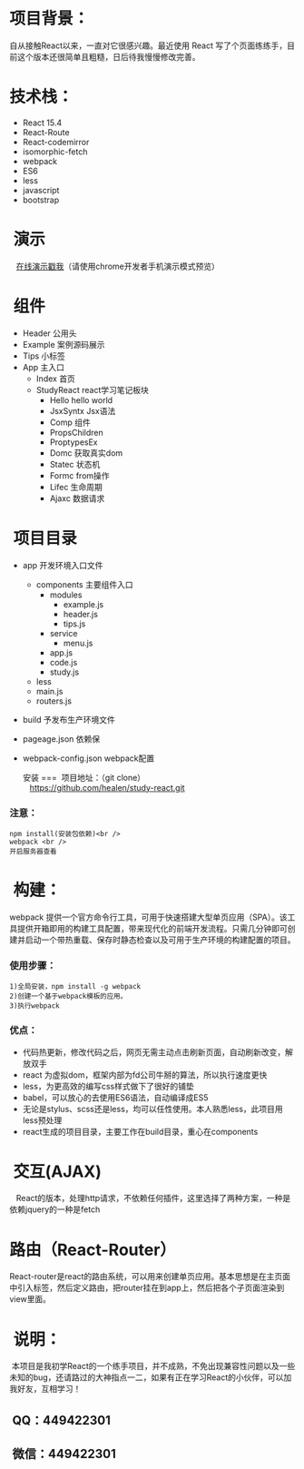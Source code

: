   项目背景：
===
  自从接触React以来，一直对它很感兴趣。最近使用 React 写了个页面练练手，目前这个版本还很简单且粗糙，日后待我慢慢修改完善。

  技术栈：
===
 * React 15.4
 * React-Route
 * React-codemirror
 * isomorphic-fetch
 * webpack
 * ES6
 * less
 * javascript
 * bootstrap

  演示
 ===
    [在线演示戳我](https://healen.github.io/healenrt "点击链接显示")（请使用chrome开发者手机演示模式预览）
  

  组件
 ===
* Header  公用头
* Example 案例源码展示
* Tips  小标签
* App   主入口
  * Index 首页
  * StudyReact  react学习笔记板块
    * Hello hello world
    * JsxSyntx  Jsx语法
    * Comp  组件
    * PropsChildren 
    * ProptypesEx 
    * Domc  获取真实dom
    * Statec  状态机
    * Formc from操作
    * Lifec 生命周期
    * Ajaxc 数据请求


  项目目录
 ===
* app  开发环境入口文件
  * components  主要组件入口
    * modules
      * example.js
      * header.js
      * tips.js
    * service
      * menu.js
    * app.js
    * code.js
    * study.js
  * less
  * main.js
  * routers.js
* build 予发布生产环境文件
* pageage.json   依赖保
* webpack-config.json webpack配置
  





  安装
 ===
  项目地址：（git clone） <br>
    https://github.com/healen/study-react.git <br>
### 注意：<br>
    npm install(安装包依赖)<br />
    webpack <br />
    开启服务器查看
  
  构建：
 ===
 webpack 提供一个官方命令行工具，可用于快速搭建大型单页应用（SPA）。该工具提供开箱即用的构建工具配置，带来现代化的前端开发流程。只需几分钟即可创建并启动一个带热重载、保存时静态检查以及可用于生产环境的构建配置的项目。
  
### 使用步骤： <br>
    1)全局安装，npm install -g webpack 
    2)创建一个基于webpack模板的应用。
    3)执行webpack
    
 
### 优点： <br>
 
 * 代码热更新，修改代码之后，网页无需主动点击刷新页面，自动刷新改变，解放双手
 * react 为虚拟dom，框架内部为fd公司牛掰的算法，所以执行速度更快
 * less，为更高效的编写css样式做下了很好的铺垫
 * babel，可以放心的去使用ES6语法，自动编译成ES5  
 * 无论是stylus、scss还是less，均可以任性使用。本人熟悉less，此项目用less预处理
 * react生成的项目目录，主要工作在build目录，重心在components
  
  交互(AJAX)
  ===
    React的版本，处理http请求，不依赖任何插件，这里选择了两种方案，一种是依赖jquery的一种是fetch

  路由（React-Router）
  ===
  React-router是react的路由系统，可以用来创建单页应用。基本思想是在主页面中引入标签，然后定义路由，把router挂在到app上，然后把各个子页面渲染到view里面。
  
  
  说明：
  ===
  本项目是我初学React的一个练手项目，并不成熟，不免出现兼容性问题以及一些未知的bug，还请路过的大神指点一二，如果有正在学习React的小伙伴，可以加我好友，互相学习！
  
  QQ：449422301
---
  微信：449422301
---
